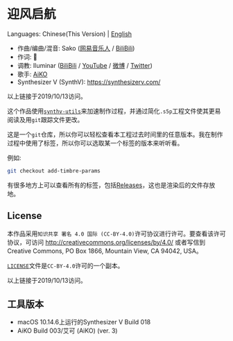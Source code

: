 # 迎风启航

Languages: Chinese(This Version) | [English](/README.en.md)

* 作曲/编曲/混音: Sako ([网易音乐人](https://music.163.com/user/home?id=264455988) /
                      [BiliBili](https://space.bilibili.com/3273488))
* 作词: 🌆
* 调教: Iluminar ([BiliBili](https://space.bilibili.com/423002751) /
                 [YouTube](https://www.youtube.com/channel/UCj3FBNHT6DYGN43a3oByBgg) /
                 [微博](https://www.weibo.com/u/7101455932) /
                 [Twitter](https://twitter.com/iluminar_yi))
* 歌手: [AiKO](https://synthv.fandom.com/wiki/AiKO)
* Synthesizer V (SynthV): https://synthesizerv.com/

以上链接于2019/10/13访问。

这个作品使用[`synthv-utils`](https://github.com/iluminar-yi/synthv-utils)来加速制作过程，并通过简化`.s5p`工程文件使其更易阅读及用`git`跟踪文件更改。

这是一个`git`仓库，所以你可以轻松查看本工程过去时间里的任意版本。我在制作过程中使用了标签，所以你可以选取某一个标签的版本来听听看。

例如:
```bash
git checkout add-timbre-params
```
有很多地方上可以查看所有的标签，包括[Releases](https://github.com/iluminar-yi/synthv-song-template/releases)，这也是渲染后的文件存放地。

## License
本作品采用`知识共享 署名 4.0 国际 (CC-BY-4.0)`许可协议进行许可。要查看该许可协议，可访问
http://creativecommons.org/licenses/by/4.0/ 或者写信到
Creative Commons, PO Box 1866, Mountain View, CA 94042, USA。

[`LICENSE`](/LICENSE)文件是`CC-BY-4.0`许可的一个副本。 

以上链接于2019/10/13访问。

## 工具版本
* macOS 10.14.6上运行的Synthesizer V Build 018
* AiKO Build 003/艾可 (AiKO) (ver. 3)
